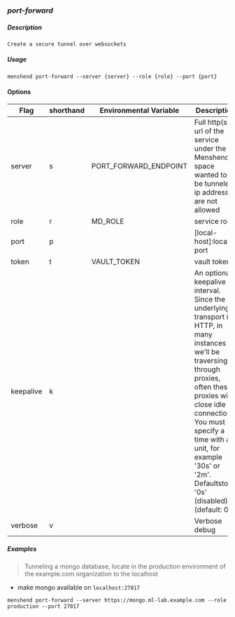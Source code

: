 ### <i class="icon-angle-right"/>port-forward</i>

##### Description

```Create a secure tunnel over websockets```

##### Usage

```menshend port-forward --server {server} --role {role} --port {port}```

#### Options

| Flag        | shorthand | Environmental Variable | Description |
| ------      | ------    | --- | -----|
| server    |  s       |  PORT_FORWARD_ENDPOINT   | Full http(s) url of the service under the Menshend space wanted to be tunneled, ip addresses are not allowed |
| role    |  r       |  MD_ROLE  | service role |
| port      |  p       |     | [local-host]:local-port |
| token     |  t       | VAULT_TOKEN   | vault token |
| keepalive |  k       |     | An optional keepalive interval. Since the underlying transport is HTTP, in many instances we'll be traversing through proxies, often these proxies will close idle connections. You must specify a time with a unit, for example '30s' or '2m'. Defaultsto '0s' (disabled) (default: 0s) |
| verbose   |  v       |     | Verbose debug |

##### Examples

> Tunneling a mongo database, locate in the production environment of the example.com organization to the localhost

* make mongo available on `localhost:27017`

```ssh
menshend port-forward --server https://mongo.ml-lab.example.com --role production --port 27017
```
